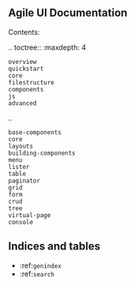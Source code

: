 ## Agile UI Documentation

Contents:

.. toctree::
    :maxdepth: 4

    overview
    quickstart
    core
    filestructure
    components
    js
    advanced


..

    base-components
    core
    layouts
    building-components
    menu
    lister
    table
    paginator
    grid
    form
    crud
    tree
    virtual-page
    console

## Indices and tables

* :ref:`genindex`
* :ref:`search`
